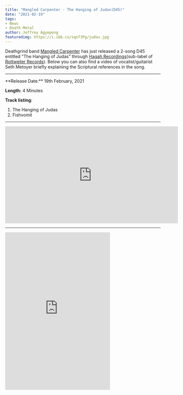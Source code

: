 ```yaml
---
title: "Mangled Carpenter - The Hanging of Judas(D45)"
date: "2021-02-19"
tags:
- News
- Death Metal
author: Jeffrey Agyepong
featuredimg: https://i.ibb.co/sqnT3Pg/judas.jpg
---
```


Deathgrind band [Mangled Carpenter](https://web.facebook.com/mangledcarpenter) has just released a 2-song D45 entitled "The Hanging of Judas" through [Hagah Recordings](https://hagahrecordings.bandcamp.com/)(sub-label of [Rottweiler Records](https://rottweilerrecords.bandcamp.com/)). Below you can also find a video of vocalist/guitarist Seth Metoyer briefly explaining the Scriptural references in the song.

<hr>
**Release Date:** 19th February, 2021

**Length:** 4 Minutes

**Track listing**:

1. The Hanging of Judas
2. Fishvomit

<hr>



<div class="video-container"><iframe src="https://www.youtube.com/embed/fECE4ZGeP_Y" width="560" height="315" frameborder="0"></iframe></div>



<hr>

<iframe style="border: 0; width: 340px; height: 512px;" src="https://bandcamp.com/EmbeddedPlayer/album=210321997/size=large/bgcol=ffffff/linkcol=0687f5/transparent=true/" seamless><a href="https://mangledcarpenterhr.bandcamp.com/album/the-hanging-of-judas">The Hanging Of Judas by Mangled Carpenter</a></iframe>

